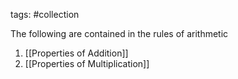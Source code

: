 tags: #collection

The following are contained in the rules of arithmetic

1. [[Properties of Addition]]
2. [[Properties of Multiplication]]
